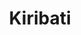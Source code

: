 ---
layout: content
data: ki
title: Kiribati
isHome: true
link: https://figure.nz/search/?query=pacific%20kiribatis&ref=pfnz
---